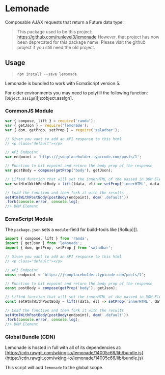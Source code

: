 # Lemonade

Composable AJAX requests that return a Future data type.

> This package used to be this project: https://github.com/runlevel3/lemonade
> However, that project has now been deprecated for this package name. Please visit the
> github project if you still need the old project.

## Usage

> `npm install --save lemonade`

Lemonade is bundled to work with EcmaScript version 5.

For older environments you may need to polyfill the following
function: [`Object.assign`][js:object.assign].

### CommonJS Module

<!-- eslint-disable no-var -->

<!-- eslint-disable padding-line-between-statements -->

```js
var { compose, lift } = require('ramda');
var { getJson } = require('lemonade');
var { dom, getProp, setProp } = require('saladbar');

// Given you want to add an API response to this html
// <p class="default"></p>

// API Endpoint
var endpoint = 'https://jsonplaceholder.typicode.com/posts/1';

// Function to hit enpoint and return the body prop of the response
var postBody = compose(getProp('body'), getJson);

// Lifted function that will set the innerHTML of the passed in DOM Element with the API response
var setHtmlWithPostBody = lift((data, el) => setProp('innerHTML', data, el));

// Load the function and then fork it with the results
setHtmlWithPostBody(postBody(endpoint), dom('.default'))
.fork(console.error, console.log);
//> DOM Element
```

### EcmaScript Module

The `package.json` sets a `module`-field for build-tools like [Rollup][].

```js
import { compose, lift } from 'ramda';
import { getJson } from 'lemonade';
import { dom, getProp, setProp } from 'saladbar';

// Given you want to add an API response to this html
// <p class="default"></p>

// API Endpoint
const endpoint = 'https://jsonplaceholder.typicode.com/posts/1';

// Function to hit enpoint and return the body prop of the response
const postBody = compose(getProp('body'), getJson);

// Lifted function that will set the innerHTML of the passed in DOM Element with the API response
const setHtmlWithPostBody = lift((data, el) => setProp('innerHTML', data, el));

// Load the function and then fork it with the results
setHtmlWithPostBody(postBody(endpoint), dom('.default'))
.fork(console.error, console.log);
//> DOM Element
```

### Global Bundle (CDN)

Lemonade is hosted in full with all of its dependencies at:
[https://cdn.rawgit.com/wking-io/lemonade/14005c66/lib/bundle.js](https://cdn.rawgit.com/wking-io/lemonade/14005c66/lib/bundle.js)

This script will add `lemonade` to the global scope.
